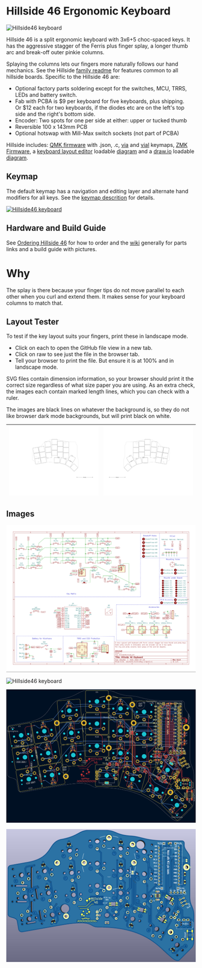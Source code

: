 # Hillside 46 Ergonomic Keyboard

![Hillside46 keyboard](https://github.com/mmccoyd/hillside/wiki/image/46/hill46_full_and_narrow.png)


Hillside 46 is a split ergonomic keyboard with 3x6+5 choc-spaced keys.
It has the aggressive stagger of the Ferris plus
  finger splay,
  a longer thumb arc and break-off outer pinkie columns.

Splaying the columns lets our fingers more naturally follows our hand mechanics.
See the Hillside [family readme](../README.md) for features common to all hillside boards. Specific to the Hillside 46 are: 

* Optional factory parts soldering except for the switches, MCU, TRRS, LEDs and battery switch.
* Fab with PCBA is $9 per keyboard for five keyboards, plus shipping.  
  Or $12 each for two keyboards, if the diodes etc are on the left's top side and the right's bottom side.
* Encoder: Two spots for one per side at either: upper or tucked thumb
* Reversible 100 x 143mm PCB
* Optional hotswap with Mill-Max switch sockets (not part of PCBA)


Hillside includes:
 [QMK firmware](https://github.com/qmk/qmk_firmware/tree/master/keyboards/handwired/hillside) 
 with .json, .c, 
 [via](https://github.com/mmccoyd/hillside/wiki/hill_46/via_config.json) and 
 [vial](https://github.com/mmccoyd/vial-qmk/tree/hillside_46/keyboards/handwired/hillside/46/keymaps) keymaps,
 [ZMK Firmware](https://github.com/mmccoyd/zmk-config),
 a [keyboard layout editor](http://www.keyboard-layout-editor.com/) 
 loadable [diagram](https://github.com/mmccoyd/hillside/wiki/hill_46/keyboard-layout-editor.json)
 and a [draw.io](https://app.diagrams.net) 
 loadable [diagram](https://github.com/mmccoyd/hillside/wiki/hill_46/drawio_keymap.png).

## Keymap

The default keymap has a navigation and editing layer and alternate hand modifiers for all keys. See the [keymap descrition](https://github.com/mmccoyd/hillside/wiki/Hillside%2046%20Keymap) for details.

[![Hillside46 keyboard](https://github.com/mmccoyd/hillside/wiki/image/46/keymap/lay_summary.png)](https://github.com/mmccoyd/hillside/wiki/Hillside%2046%20Keymap)

## Hardware and Build Guide

See [Ordering Hillside 46](https://github.com/mmccoyd/hillside/wiki/Ordering%20Hillside%2046) 
  for how to order
 and the [wiki](https://github.com/mmccoyd/hillside/wiki)
  generally for parts links and a build guide with pictures.

# Why

The splay is there because your finger tips do not move parallel to each other when you curl and extend them. It makes sense for your keyboard columns to match that.


## Layout Tester
To test if the key layout suits your fingers,
 print these in landscape mode. 
 
  - Click on each to open the GitHub file view in a new tab. 
  - Click on raw to see just the file in the browser tab.
  - Tell your browser to print the file. But ensure it is at 100% and in landscape mode.
  
SVG files contain dimension information, so your browser should print it the correct size regardless of what size paper you are using.
As an extra check, the images each contain marked length lines, which you can check with a ruler.

The images are black lines on whatever the background is, so they do not like browser dark mode backgrounds, but will print black on white.

| ![switches](doc/image/hill46_switches_left.svg "Switch Layout Left") | ![switches](doc/image/hill46_switches_right.svg "Switch Layout Right") |
|---|---|

## Images

<div style="background-color:#DCDCDC;">

![Schematic](doc/image/hill46_schematic.svg "Schematic")
</div> 

![Hillside46 keyboard](https://github.com/mmccoyd/hillside/wiki/image/46/hill46_photo_1024.png)


![pcb](doc/image/hill46_pcb.png "PCB")

![render](doc/image/hill46_pcb_render.png "Front Render")

